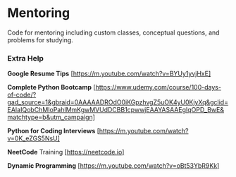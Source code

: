# Mentoring
Code for mentoring including custom classes, conceptual questions, and problems for studying.

### Extra Help
**Google Resume Tips** [https://m.youtube.com/watch?v=BYUy1yvjHxE]

**Complete Python Bootcamp** [https://www.udemy.com/course/100-days-of-code/?gad_source=1&gbraid=0AAAAADROdO0iKGpzhvgZ5uOK4yU0KjyXq&gclid=EAIaIQobChMIoPahlMmKgwMVUdDCBB1cpwwjEAAYASAAEgIqOPD_BwE&matchtype=b&utm_campaign]

**Python for Coding Interviews** [https://m.youtube.com/watch?v=0K_eZGS5NsU]

**NeetCode** Training [https://neetcode.io]

**Dynamic Programming** [https://m.youtube.com/watch?v=oBt53YbR9Kk]

